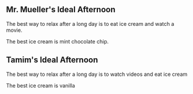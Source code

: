 ## Mr. Mueller's Ideal Afternoon

The best way to relax after a long day is to eat ice cream and watch a movie.

The best ice cream is mint chocolate chip.

## Tamim's Ideal Afternoon

The best way to relax after a long day is to watch videos and eat ice cream

The best ice cream is vanilla